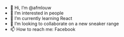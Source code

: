 - 👋 Hi, I’m @afmlouw
- 👀 I’m interested in people
- 🌱 I’m currently learning React
- 💞️ I’m looking to collaborate on a new sneaker range
- 📫 How to reach me: Facebook

<!---
afmlouw/afmlouw is a ✨ special ✨ repository because its `README.md` (this file) appears on your GitHub profile.
You can click the Preview link to take a look at your changes.
--->
